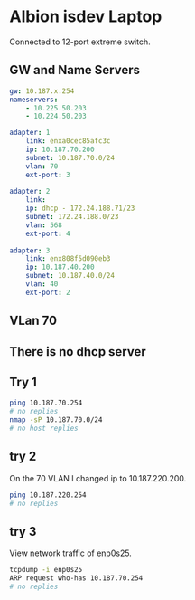 # Albion isdev Laptop

Connected to 12-port extreme switch.

## GW and Name Servers

```yaml
gw: 10.187.x.254
nameservers:
    - 10.225.50.203
    - 10.224.50.203

```

```yaml
adapter: 1
    link: enxa0cec85afc3c
    ip: 10.187.70.200
    subnet: 10.187.70.0/24
    vlan: 70
    ext-port: 3
    
adapter: 2
    link: 
    ip: dhcp - 172.24.188.71/23
    subnet: 172.24.188.0/23
    vlan: 568
    ext-port: 4
    
adapter: 3
    link: enx808f5d090eb3
    ip: 10.187.40.200
    subnet: 10.187.40.0/24
    vlan: 40
    ext-port: 2
```

## VLan 70

There is no dhcp server
-

## Try 1

```bash
ping 10.187.70.254
# no replies
nmap -sP 10.187.70.0/24
# no host replies 
```

## try 2

On the 70 VLAN I changed ip to 10.187.220.200.

```bash
ping 10.187.220.254
# no replies
```

## try 3

View network traffic of enp0s25.

```bash
tcpdump -i enp0s25
ARP request who-has 10.187.70.254
# no replies
```
